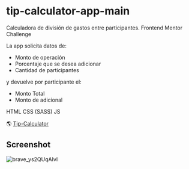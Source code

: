 # tip-calculator-app-main
Calculadora de división de gastos entre participantes. Frontend Mentor Challenge

La app solicita datos de:

- Monto de operación
- Porcentaje que se desea adicionar
- Cantidad de participantes

y devuelve por participante el:

- Monto Total
- Monto de adicional

HTML CSS (SASS) JS

🌎 [Tip-Calculator](https://tip-calculator-app.onrender.com)

## Screenshot
![brave_ys2QUqAIvl](https://user-images.githubusercontent.com/106033066/213885369-8b17e5eb-bbe1-4cfc-a563-be3d7781dfc3.png)
